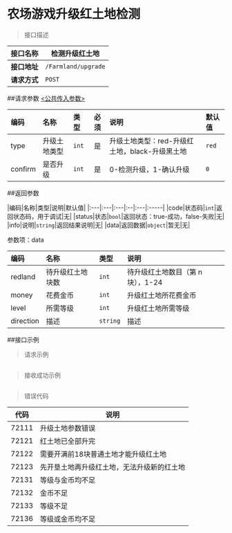 # 农场游戏升级红土地检测

>接口描述

| 接口名称 | 检测升级红土地 |
|----------|--------|
|**接口地址**|```/Farmland/upgrade```|
|**请求方式**|```POST```|

##请求参数
[<公共传入参数>](../README.md)  

|编码|名称|类型|必须|说明|默认值|
|:---|:---|:---|:--:|:---|:-----|
|type|升级土地类型|```int```|是|升级土地类型：red-升级红土地，black-升级黑土地|```red```|
|confirm|是否升级|```int```|是|0-检测升级，1-确认升级|```0```|

##返回参数

|编码|名称|类型|说明|默认值|
|:---|:---|:---|:--|:---|:-----|
|code|状态码|```int```|返回状态码，用于调试|无|
|status|状态|```bool```|返回状态：true-成功，false-失败|无|
|info|说明|```string```|返回结果说明|无|
|data|返回数据|```object```|暂无|无|

参数项：data

|编码 |名称|类型|说明|
|:----|:---|:---|:---|
|redland|待升级红土地块数|```int```|待升级红土地数目（第 n 块），1-24|
|money|花费金币|```int```|升级红土地所花费金币|
|level|所需等级|```int```|升级红土地所需等级|
|direction|描述|```string```|描述|

##接口示例

>请求示例

```

```

>接收成功示例

```

```

>错误代码

|代码|说明|
|----|----|
|72111|升级土地参数错误|
|72121|红土地已全部升完|
|72122|需要开满前18块普通土地才能升级红土地|
|72123|先开垦土地再升级红土地，无法升级新的红土地|
|72131|等级与金币均不足|
|72132|金币不足|
|72133|等级不足|
|72136|等级或金币均不足|
